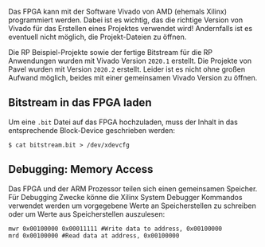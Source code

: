 Das FPGA kann mit der Software Vivado von AMD (ehemals Xilinx) programmiert werden. Dabei ist es wichtig, das die richtige Version von Vivado für das Erstellen eines Projektes verwendet wird! Andernfalls ist es eventuell nicht möglich, die Projekt-Dateien zu öffnen.

Die RP Beispiel-Projekte sowie der fertige Bitstream für die RP Anwendungen wurden mit Vivado Version `2020.1` erstellt. Die Projekte von Pavel wurden mit Version `2020.2` erstellt. Leider ist es nicht ohne großen Aufwand möglich, beides mit einer gemeinsamen Vivado Version zu öffnen.

## Bitstream in das FPGA laden

Um eine `.bit` Datei auf das FPGA hochzuladen, muss der Inhalt in das entsprechende Block-Device geschrieben werden:
```
$ cat bitstream.bit > /dev/xdevcfg
```

## Debugging: Memory Access
Das FPGA und der ARM Prozessor teilen sich einen gemeinsamen Speicher. Für Debugging Zwecke könne die Xilinx System Debugger Kommandos verwendet werden um vorgegebene Werte an Speicherstellen zu schreiben oder um Werte aus Speicherstellen auszulesen:
```
mwr 0x00100000 0x00011111 #Write data to address, 0x00100000
mrd 0x00100000 #Read data at address, 0x00100000
```

